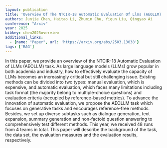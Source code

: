 ```yaml
---
layout: publication
title: 'Overview Of The NTCIR-18 Automatic Evaluation Of Llms (AEOLLM) Task'
authors: Junjie Chen, Haitao Li, Zhumin Chu, Yiqun Liu, Qingyao Ai
conference: "Arxiv"
year: 2025
bibkey: chen2025overview
additional_links:
  - {name: "Paper", url: 'https://arxiv.org/abs/2503.13038'}
tags: ['RAG']
---
```

In this paper, we provide an overview of the NTCIR-18 Automatic Evaluation of
LLMs (AEOLLM) task. As large language models (LLMs) grow popular in both
academia and industry, how to effectively evaluate the capacity of LLMs becomes
an increasingly critical but still challenging issue. Existing methods can be
divided into two types: manual evaluation, which is expensive, and automatic
evaluation, which faces many limitations including task format (the majority
belong to multiple-choice questions) and evaluation criteria (occupied by
reference-based metrics). To advance the innovation of automatic evaluation, we
propose the AEOLLM task which focuses on generative tasks and encourages
reference-free methods. Besides, we set up diverse subtasks such as dialogue
generation, text expansion, summary generation and non-factoid question
answering to comprehensively test different methods. This year, we received 48
runs from 4 teams in total. This paper will describe the background of the
task, the data set, the evaluation measures and the evaluation results,
respectively.
